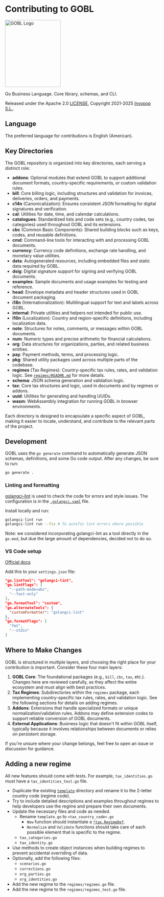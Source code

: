 # Contributing to GOBL

<img src="https://github.com/invopop/gobl/blob/main/gobl_logo_black_rgb.svg?raw=true" width="181" height="219" alt="GOBL Logo">

Go Business Language. Core library, schemas, and CLI.

Released under the Apache 2.0 [LICENSE](https://github.com/invopop/gobl/blob/main/LICENSE), Copyright 2021-2025 [Invopop S.L.](https://invopop.com).

## Language

The preferred language for contributions is English (American).

## Key Directories

The GOBL repository is organized into key directories, each serving a distinct role:

- **addons**: Optional modules that extend GOBL to support additional document formats, country-specific requirements, or custom validation rules.
- **bill**: Core billing logic, including structures and validation for invoices, deliveries, orders, and payments.
- **c14n** (Canonicalization): Ensures consistent JSON formatting for digital signatures and verification.
- **cal**: Utilities for date, time, and calendar calculations.
- **catalogues**: Standardized lists and code sets (e.g., country codes, tax categories) used throughout GOBL and its extensions.
- **cbc** (Common Basic Components): Shared building blocks such as keys, codes, and reusable definitions.
- **cmd**: Command-line tools for interacting with and processing GOBL documents.
- **currency**: Currency code definitions, exchange rate handling, and monetary value utilities.
- **data**: Autogenerated resources, including embedded files and static data required by GOBL.
- **dsig**: Digital signature support for signing and verifying GOBL documents.
- **examples**: Sample documents and usage examples for testing and reference.
- **head**: Envelope metadata and header structures used in GOBL document packaging.
- **i18n** (Internationalization): Multilingual support for text and labels across GOBL.
- **internal**: Private utilities and helpers not intended for public use.
- **l10n** (Localization): Country and region-specific definitions, including localization data.
- **note**: Structures for notes, comments, or messages within GOBL documents.
- **num**: Numeric types and precise arithmetic for financial calculations.
- **org**: Data structures for organizations, parties, and related business entities.
- **pay**: Payment methods, terms, and processing logic.
- **pkg**: Shared utility packages used across multiple parts of the codebase.
- **regimes** (Tax Regimes): Country-specific tax rules, rates, and validation logic. See [`regimes/README.md`](regimes/README.md) for more details.
- **schema**: JSON schema generation and validation logic.
- **tax**: Core tax structures and logic, used in documents and by regimes or addons.
- **uuid**: Utilities for generating and handling UUIDs.
- **wasm**: WebAssembly integration for running GOBL in browser environments.

Each directory is designed to encapsulate a specific aspect of GOBL, making it easier to locate, understand, and contribute to the relevant parts of the project.

## Development

GOBL uses the `go generate` command to automatically generate JSON schemas, definitions, and some Go code output. After any changes, be sure to run:

```bash
go generate .
```

### Linting and formatting

[golangci-lint](https://golangci-lint.run/) is used to check the code for errors and style issues. The configuration is in the [`.golangci.yaml`](.golangci.yaml) file.

Install locally and run:

```bash
golangci-lint run
golangci-lint run --fix # To autofix lint errors where possible
```

Note: we considered incorporating golangci-lint as a tool directly in the `go.mod`, but due the large amount of dependencies, decided not to do so.

### VS Code setup

[Official docs](https://golangci-lint.run/welcome/integrations/#visual-studio-code)

Add this to your `settings.json` file:

```json
"go.lintTool": "golangci-lint",
"go.lintFlags": [
  "--path-mode=abs",
  "--fast-only"
],
"go.formatTool": "custom",
"go.alternateTools": {
  "customFormatter": "golangci-lint"
},
"go.formatFlags": [
  "fmt",
  "--stdin"
]
```

## Where to Make Changes

GOBL is structured in multiple layers, and choosing the right place for your contribution is important. Consider these four main layers:

1. **GOBL Core**: The foundational packages (e.g., `bill`, `cbc`, `tax`, etc.). Changes here are reviewed carefully, as they affect the entire ecosystem and must align with best practices.
2. **Tax Regimes**: Subdirectories within the `regimes` package, each implementing country-specific tax rules, rates, and validation logic. See the following sections for details on adding regimes.
3. **Addons**: Extensions that handle specialized formats or unique normalization/validation rules. Addons may define extension codes to support reliable conversion of GOBL documents.
4. **External Applications**: Business logic that doesn't fit within GOBL itself, typically because it involves relationships between documents or relies on persistent storage.

If you're unsure where your change belongs, feel free to open an issue or discussion for guidance.

## Adding a new regime

All new features should come with tests. For example, `tax_identities.go` must have a `tax_identities_test.go` file.

- Duplicate the existing [`template`](./regimes/template/) directory and rename it to the 2-letter country code (regime code).
- Try to include detailed descriptions and examples throughout regimes to help developers use the regime and prepare their own documents.
- Update the necessary files and code as needed.
  - Rename `template.go` to `<tax_country_code>.go`
    - `New` function should instantiate a [`*tax.RegimeDef`](tax/regime_def.go).
    - `Normalize` and `Validate` functions should take care of each possible element that is specific to the regime.
  - `tax_categories.go`
  - `tax_identity.go`
- Use methods to create object instances when building regimes to prevent accidental overriding of data.
- Optionally, add the following files:
  - `scenarios.go`
  - `corrections.go`
  - `org_parties.go`
  - `org_identities.go`
- Add the new regime to the `regimes/regimes.go` file.
- Add the new regime to the `regimes/regimes_test.go` file.
